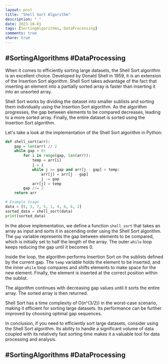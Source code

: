 ```yaml
---
layout: post
title: "Shell Sort Algorithm"
description: " "
date: 2023-10-01
tags: [SortingAlgorithms, DataProcessing]
comments: true
share: true
---
```

## #SortingAlgorithms #DataProcessing

When it comes to efficiently sorting large datasets, the Shell Sort algorithm is an excellent choice. Developed by Donald Shell in 1959, it is an extension of the Insertion Sort algorithm. Shell Sort takes advantage of the fact that inserting an element into a partially sorted array is faster than inserting it into an unsorted array.

Shell Sort works by dividing the dataset into smaller sublists and sorting them individually using the Insertion Sort algorithm. As the algorithm progresses, the gap between elements to be compared decreases, leading to a more sorted array. Finally, the entire dataset is sorted using the Insertion Sort algorithm.

Let's take a look at the implementation of the Shell Sort algorithm in Python:

```python
def shell_sort(arr):
    gap = len(arr) // 2
    while gap > 0:
        for i in range(gap, len(arr)):
            temp = arr[i]
            j = i
            while j >= gap and arr[j - gap] > temp:
                arr[j] = arr[j - gap]
                j -= gap
            arr[j] = temp
        gap //= 2
    return arr

# Example Usage
data = [9, 3, 7, 5, 1, 4, 8, 6, 2]
sorted_data = shell_sort(data)
print(sorted_data)
```

In the above implementation, we define a function `shell_sort` that takes an array as input and sorts it in ascending order using the Shell Sort algorithm. The `gap` variable represents the gap between elements to be compared, which is initially set to half the length of the array. The outer `while` loop keeps reducing the gap until it becomes 0.

Inside the loop, the algorithm performs Insertion Sort on the sublists defined by the current gap. The `temp` variable holds the element to be inserted, and the inner `while` loop compares and shifts elements to make space for the new element. Finally, the element is inserted at the correct position within the sublist.

The algorithm continues with decreasing gap values until it sorts the entire array. The sorted array is then returned.

Shell Sort has a time complexity of O(n^(3/2)) in the worst-case scenario, making it efficient for sorting large datasets. Its performance can be further improved by choosing optimal gap sequences.

In conclusion, if you need to efficiently sort large datasets, consider using the Shell Sort algorithm. Its ability to handle a significant volume of data coupled with its relatively fast sorting time makes it a valuable tool for data processing and analysis.

## #SortingAlgorithms #DataProcessing